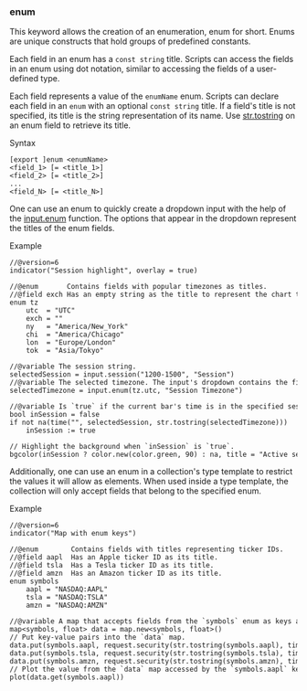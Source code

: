 ### enum

This keyword allows the creation of an enumeration, enum for short. Enums are unique constructs that hold groups of predefined constants.

Each field in an enum has a `const string` title. Scripts can access the fields in an enum using dot notation, similar to accessing the fields of a user-defined type.

Each field represents a value of the `enumName` enum. Scripts can declare each field in an `enum` with an optional `const string` title. If a field's title is not specified, its title is the string representation of its name. Use [str.tostring](#fun_str.tostring) on an enum field to retrieve its title.

Syntax

```
[export ]enum <enumName> 
<field_1> [= <title_1>] 
<field_2> [= <title_2>] 
... 
<field_N> [= <title_N>]
```

One can use an enum to quickly create a dropdown input with the help of the [input.enum](#fun_input.enum) function. The options that appear in the dropdown represent the titles of the enum fields.

Example

```
//@version=6  
indicator("Session highlight", overlay = true)  
  
//@enum       Contains fields with popular timezones as titles.  
//@field exch Has an empty string as the title to represent the chart timezone.  
enum tz  
    utc  = "UTC"  
    exch = ""  
    ny   = "America/New_York"  
    chi  = "America/Chicago"  
    lon  = "Europe/London"  
    tok  = "Asia/Tokyo"  
  
//@variable The session string.  
selectedSession = input.session("1200-1500", "Session")  
//@variable The selected timezone. The input's dropdown contains the fields in the `tz` enum.  
selectedTimezone = input.enum(tz.utc, "Session Timezone")  
  
//@variable Is `true` if the current bar's time is in the specified session.  
bool inSession = false  
if not na(time("", selectedSession, str.tostring(selectedTimezone)))  
    inSession := true  
  
// Highlight the background when `inSession` is `true`.  
bgcolor(inSession ? color.new(color.green, 90) : na, title = "Active session highlight")
```

Additionally, one can use an enum in a collection's type template to restrict the values it will allow as elements. When used inside a type template, the collection will only accept fields that belong to the specified enum.

Example

```
//@version=6  
indicator("Map with enum keys")  
  
//@enum        Contains fields with titles representing ticker IDs.  
//@field aapl  Has an Apple ticker ID as its title.  
//@field tsla  Has a Tesla ticker ID as its title.  
//@field amzn  Has an Amazon ticker ID as its title.  
enum symbols  
    aapl = "NASDAQ:AAPL"  
    tsla = "NASDAQ:TSLA"  
    amzn = "NASDAQ:AMZN"  
  
//@variable A map that accepts fields from the `symbols` enum as keys and "float" values.  
map<symbols, float> data = map.new<symbols, float>()  
// Put key-value pairs into the `data` map.  
data.put(symbols.aapl, request.security(str.tostring(symbols.aapl), timeframe.period, close))  
data.put(symbols.tsla, request.security(str.tostring(symbols.tsla), timeframe.period, close))  
data.put(symbols.amzn, request.security(str.tostring(symbols.amzn), timeframe.period, close))  
// Plot the value from the `data` map accessed by the `symbols.aapl` key.  
plot(data.get(symbols.aapl))
```
